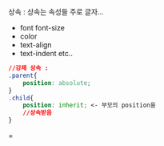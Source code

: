 
상속 :
상속는 속성들 주로 글자...
- font
    font-size
- color
- text-align
- text-indent
etc..


``` css
//강제 상속 :
.parent{
    position: absolute;
}
.child{
    position: inherit; <- 부모의 position을
    //상속받음 
}
```
=
